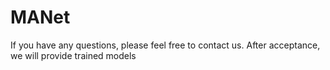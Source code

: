 # MANet
If you have any questions, please feel free to contact us. After acceptance, we will provide trained models
